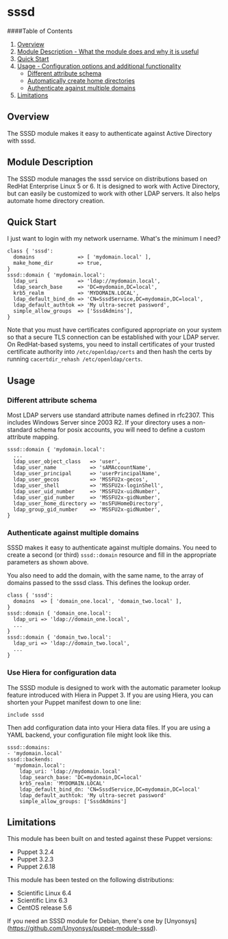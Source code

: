# sssd

####Table of Contents
1. [Overview](#overview)
2. [Module Description - What the module does and why it is useful](#module-description)
3. [Quick Start](#quick-start)
4. [Usage - Configuration options and additional functionality](#usage)
   * [Different attribute schema](#different-attribute-schema)
   * [Automatically create home directories](#automatically-create-home-directories)
   * [Authenticate against multiple domains](#authenticate-against-multiple-domains)
5. [Limitations](#limitations)

## Overview
The SSSD module makes it easy to authenticate against Active Directory with sssd.

## Module Description
The SSSD module manages the sssd service on distributions based on RedHat
Enterprise Linux 5 or 6. It is designed to work with Active Directory, but
can easily be customized to work with other LDAP servers. It also helps
automate home directory creation.

## Quick Start
I just want to login with my network username. What's the minimum I need?

    class { 'sssd':
      domains              => [ 'mydomain.local' ],
      make_home_dir        => true,
    }
    sssd::domain { 'mydomain.local':
      ldap_uri             => 'ldap://mydomain.local',
      ldap_search_base     => 'DC=mydomain,DC=local',
      krb5_realm           => 'MYDOMAIN.LOCAL',
      ldap_default_bind_dn => 'CN=SssdService,DC=mydomain,DC=local',
      ldap_default_authtok => 'My ultra-secret password',
      simple_allow_groups  => ['SssdAdmins'],
    }

Note that you must have certificates configured appropriate on your system so
that a secure TLS connection can be established with your LDAP server. On
RedHat-based systems, you need to install certificates of your trusted
certificate authority into `/etc/openldap/certs` and then hash the certs by
running `cacertdir_rehash /etc/openldap/certs`.

## Usage

### Different attribute schema
Most LDAP servers use standard attribute names defined in rfc2307. This
includes Windows Server since 2003 R2. If your directory uses a non-standard
schema for posix accounts, you will need to define a custom attribute mapping.

    sssd::domain { 'mydomain.local':
      ...
      ldap_user_object_class   => 'user',
      ldap_user_name           => 'sAMAccountName',
      ldap_user_principal      => 'userPrincipalName',
      ldap_user_gecos          => 'MSSFU2x-gecos',
      ldap_user_shell          => 'MSSFU2x-loginShell',
      ldap_user_uid_number     => 'MSSFU2x-uidNumber',
      ldap_user_gid_number     => 'MSSFU2x-gidNumber',
      ldap_user_home_directory => 'msSFUHomeDirectory',
      ldap_group_gid_number    => 'MSSFU2x-gidNumber',
    }

### Authenticate against multiple domains
SSSD makes it easy to authenticate against multiple domains. You need to
create a second (or third) `sssd::domain` resource and fill in the
appropriate parameters as shown above.

You also need to add the domain, with the same name, to the array of domains
passed to the sssd class. This defines the lookup order.

    class { 'sssd':
      domains  => [ 'domain_one.local', 'domain_two.local' ],
    }
    sssd::domain { 'domain_one.local':
      ldap_uri => 'ldap://domain_one.local',
      ...
    }
    sssd::domain { 'domain_two.local':
      ldap_uri => 'ldap://domain_two.local',
      ...
    }

### Use Hiera for configuration data
The SSSD module is designed to work with the automatic parameter lookup feature
introduced with Hiera in Puppet 3. If you are using Hiera, you can shorten your
Puppet manifest down to one line:

    include sssd

Then add configuration data into your Hiera data files. If you are using a YAML
backend, your configuration file might look like this.

    sssd::domains:
    - 'mydomain.local'
    sssd::backends:
      'mydomain.local':
        ldap_uri: 'ldap://mydomain.local'
        ldap_search_base: 'DC=mydomain,DC=local'
        krb5_realm: 'MYDOMAIN.LOCAL'
        ldap_default_bind_dn: 'CN=SssdService,DC=mydomain,DC=local'
        ldap_default_authtok: 'My ultra-secret password'
        simple_allow_groups: ['SssdAdmins']

## Limitations
This module has been built on and tested against these Puppet versions:
* Puppet 3.2.4
* Puppet 3.2.3
* Puppet 2.6.18

This module has been tested on the following distributions:
* Scientific Linux 6.4
* Scientific Linx 6.3
* CentOS release 5.6

If you need an SSSD module for Debian, there's one by [Unyonsys]
(https://github.com/Unyonsys/puppet-module-sssd).
